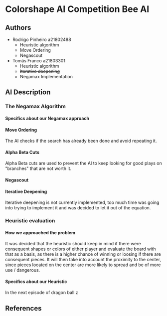 # Colorshape AI Competition Bee AI

## Authors

* Rodrigo Pinheiro a21802488
  * Heuristic algorithm
  * Move Ordering
  * Negascout
* Tomás Franco a21803301
  * Heuristic algorithm
  * ~~Iterative deepening~~
  * Negamax Implementation

## AI Description

### The Negamax Algorithm

#### Specifics about our Negamax approach

#### Move Ordering
  
  The AI checks if the search has already been done and avoid repeating it.

#### Alpha Beta Cuts

  Alpha Beta cuts are used to prevent the AI to keep looking for good plays on
  "branches" that are not worth it.

#### Negascout

#### Iterative Deepening

  Iterative deepening is not currently implemented, too much time was going into
  trying to implement it and was decided to let it out of the equation.

### Heuristic evaluation

#### How we approached the problem

  It was decided that the heuristic should keep in mind if there were consequent
  shapes or colors of either player and evaluate the board with that as a basis,
  as there is a higher chance of winning or loosing if there are consequent
  pieces. It will then take into account the proximity to the center, since
  pieces located on the center are more likely to spread and be of more use / 
  dangerous.

#### Specifics about our Heuristic
  In the next episode of dragon ball z

## References
